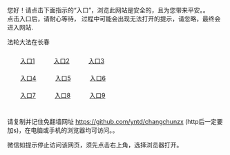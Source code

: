您好！请点击下面指示的“入口”，浏览此网站是安全的，且为您带来平安。。 <br/>
点击入口后，请耐心等待， 过程中可能会出现无法打开的提示，请忽略，最终会进入网站. </br>

法轮大法在长春<br/>
<div style="padding:10px"><a style="margin:20px" target="_blank" href="https://d11u4ga4ci8dkw.cloudfront.net/2Qpsp?gqzuruu" id="ccLink1" rel="nofollow">入口1</a> <a target="_blank" style="margin:20px" href="https://d2j0m4vg66xa8j.cloudfront.net/2Qpsp?cadtw" id="ccLink2" rel="nofollow">入口2</a> <a style="margin:20px" target="_blank" href="https://d1tg8uwwbgisnw.cloudfront.net/2Qpsp?jmhzqydl" id="ccLink3" rel="nofollow">入口3</a></div>

<div style="padding:10px" ><a style="margin:20px" target="_blank" href="https://d11u4ga4ci8dkw.cloudfront.net/2Qpsp?gqzuruu" id="ccLink4" rel="nofollow">入口4</a> <a style="margin:20px" href="https://d2j0m4vg66xa8j.cloudfront.net/2Qpsp?cadtw" target="_blank" id="ccLink5" rel="nofollow">入口5</a> <a style="margin:20px" href="https://d1tg8uwwbgisnw.cloudfront.net/2Qpsp?jmhzqydl" target="_blank" id="ccLink6" rel="nofollow">入口6</a></div>

<div style="padding:10px"><a style="margin:20px" target="_blank" href="https://d11u4ga4ci8dkw.cloudfront.net/2Qpsp?gqzuruu" id="ccLink7" rel="nofollow">入口7</a> <a style="margin:20px" href="https://d2j0m4vg66xa8j.cloudfront.net/2Qpsp?cadtw" target="_blank" id="ccLink8" rel="nofollow">入口8</a> <a style="margin:20px" target="_blank" href="https://d1tg8uwwbgisnw.cloudfront.net/2Qpsp?jmhzqydl" id="ccLink9" rel="nofollow">入口9</a></div>

<br/>



请复制并记住免翻墙网址 https://github.com/yntd/changchunzx (http后一定要加s)，在电脑或手机的浏览器均可访问。。<br/>

微信如提示停止访问该网页，须先点击右上角，选择浏览器打开。
